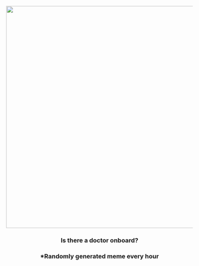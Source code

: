 <p align="center">
        <img src="https://i.redd.it/tmvbahlbrnf91.jpg" width="600" height="600">
        </p>
        <h3 align="center">Is there a doctor onboard?</h3>
        <h3 align="center">*Randomly generated meme every hour</h3>
    